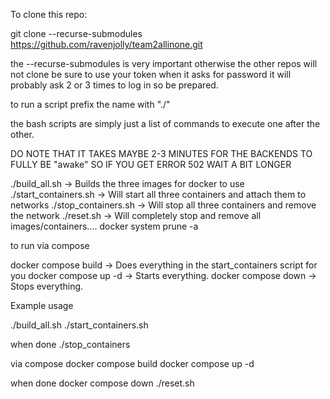 To clone this repo:


git clone --recurse-submodules https://github.com/ravenjolly/team2allinone.git


the --recurse-submodules is very important otherwise the other repos will not clone
be sure to use your token when it asks for password
it will probably ask 2 or 3 times to log in so be prepared.



to run a script prefix the name with "./"

the bash scripts are simply just a list of commands to execute one after the other.

DO NOTE THAT IT TAKES MAYBE 2-3 MINUTES FOR THE BACKENDS TO FULLY BE "awake"
SO IF YOU GET ERROR 502 WAIT A BIT LONGER


./build_all.sh 		-> Builds the three images for docker to use
./start_containers.sh 	-> Will start all three containers and attach them to networks
./stop_containers.sh    -> Will stop all three containers and remove the network
./reset.sh 		-> Will completely stop and remove all images/containers.... docker system prune -a

to run via compose

docker compose build 	-> Does everything in the start_containers script for you
docker compose up -d    -> Starts everything. 
docker compose down	-> Stops everything.


Example usage

./build_all.sh
./start_containers.sh

when done
./stop_containers


via compose
docker compose build
docker compose up -d

when done
docker compose down
./reset.sh
